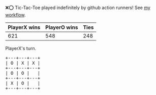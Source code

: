:x::o: Tic-Tac-Toe played indefinitely by github action runners! See [my workflow](.github/workflows/play.yaml).

|PlayerX wins|PlayerO wins|Ties|
|-|-|-|
|621|548|248|

PlayerX's turn.

<pre>
+---+---+---+
| O | X | X |
+---+---+---+
| O | O |   |
+---+---+---+
| X | O |   |
+---+---+---+
</pre>